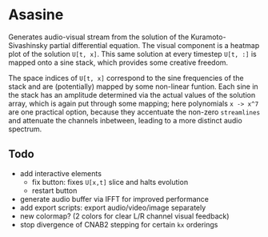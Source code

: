 # Asasine

Generates audio-visual stream from the solution of the Kuramoto-Sivashinsky partial differential equation. The visual component is a heatmap plot of the solution `U[t, x]`. This same solution at every timestep `U[t, :]` is mapped onto a sine stack, which provides some creative freedom.

The space indices of `U[t, x]` correspond to the sine frequencies of the stack and are (potentially) mapped by some non-linear funtion. Each sine in the stack has an amplitude determined via the actual values of the solution array, which is again put through some mapping; here polynomials `x -> x^7` are one practical option, because they accentuate the non-zero `streamlines` and attenuate the channels inbetween, leading to a more distinct audio spectrum.

## Todo

- add interactive elements
  - fix button: fixes `U[x,t]` slice and halts evolution
  - restart button
- generate audio buffer via IFFT for improved performance
- add export scripts: export audio/video/image separately
- new colormap? (2 colors for clear L/R channel visual feedback)
- stop divergence of CNAB2 stepping for certain `kx` orderings
